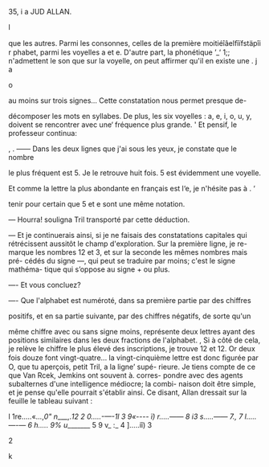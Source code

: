  
 

  
  

35, i a JUD ALLAN.

l

    

que les autres. Parmi les consonnes, celles de la première moitiéîâelﬁïfstäpîi  r
phabet, parmi les voyelles a et e. D'autre part, la phonétique  ’_‘ 1;;
n'admettent le son que sur la voyelle, on peut affirmer qu'il en existe une . j a 

o

au moins sur trois signes... Cette constatation nous permet presque de-

décomposer les mots en syllabes. De plus, les six voyelles : a, e, i, o, u, y,
doivent se rencontrer avec une‘ fréquence plus grande. '
Et pensif, le professeur continua:

, .
—— Dans les deux lignes que j'ai sous les yeux, je constate que le nombre

le plus fréquent est 5. Je le retrouve huit fois. 5 est évidemment une voyelle.

Et comme la lettre la plus abondante en français est l‘e, je n'hésite pas à . ‘

tenir pour certain que 5 et e sont une même notation.

— Hourra! souligna Tril transporté par cette déduction.

— Et je continuerais ainsi, si je ne faisais des constatations capitales qui
rétrécissent aussitôt le champ d'exploration. Sur la première ligne, je re-
marque les nombres 12 et 3, et sur la seconde les mêmes nombres mais pré-
cédés du signe —, qui peut se traduire par moins; c'est le signe mathéma-
tique qui s’oppose au signe + ou plus.

—- Et vous concluez?

—- Que l'alphabet est numéroté, dans sa première partie par des chiffres

positifs, et en sa partie suivante, par des chiffres négatifs, de sorte qu'un

même chiffre avec ou sans signe moins, représente deux lettres ayant des
positions similaires dans les deux fractions de l'alphabet. ,
Si à côté de cela, je relève le chiffre le plus élevé des inscriptions, je
trouve 12 et 12. Or deux fois douze font vingt-quatre... la vingt-cinquième
lettre est donc ﬁgurée par O, que tu aperçois, petit Tril, a la ligne’ supé-
rieure. Je tiens compte de ce que Van Rcek, Jemkins ont souvent à. corres-
pondre avec des agents subalternes d'une intelligence médiocre; la combi-
naison doit être simple, et je pense qu'elle pourrait s'établir ainsi.
Ce disant, Allan dressait sur la feuille le tableau suivant :

 l 1re.....«...,_0" n____,._12
 2 0.....-—-1l
 3 
9«---- ï) r.....—— 8
 i3 s.....—— 7.,
 7 l.....—-— 6
h..... 9% u________ 5
 9 v_ :_ 4
].....iî)  3

2

k

 

